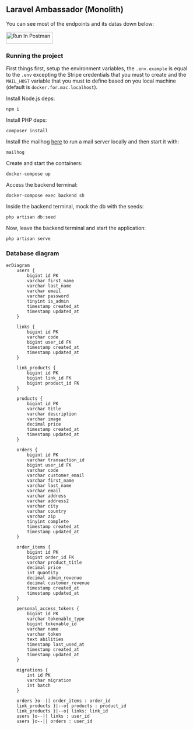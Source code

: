 ## Laravel Ambassador (Monolith)
You can see most of the endpoints and its datas down below:

[<img src="https://run.pstmn.io/button.svg" alt="Run In Postman" style="width: 128px; height: 32px;">](https://god.gw.postman.com/run-collection/16889380-bf1a7826-d54f-4e33-ae05-6d2385ebd87d?action=collection%2Ffork&source=rip_markdown&collection-url=entityId%3D16889380-bf1a7826-d54f-4e33-ae05-6d2385ebd87d%26entityType%3Dcollection%26workspaceId%3Db10972d8-d348-4dad-a75c-df1938ec825e)

### Running the project
First things first, setup the environment variables, the `.env.example` is equal to the `.env` excepting the Stripe credentials that you must to create and the `MAIL_HOST` variable that you must to define based on you local machine (default is `docker.for.mac.localhost`).

Install Node.js deps:
```
npm i
```
Install PHP deps:
```
composer install
```
Install the mailhog [here](https://github.com/mailhog/MailHog) to run a mail server locally and then start it with:
```
mailhog
```
Create and start the containers:
```
docker-compose up
```
Access the backend terminal:
```
docker-compose exec backend sh
```
Inside the backend terminal, mock the db with the seeds:
```
php artisan db:seed
```
Now, leave the backend terminal and start the application:
```
php artisan serve
```
### Database diagram

```mermaid
erDiagram
    users {
        bigint id PK
        varchar first_name
        varchar last_name
        varchar email
        varchar password
        tinyint is_admin
        timestamp created_at
        timestamp updated_at
    }

    links {
        bigint id PK
        varchar code
        bigint user_id FK
        timestamp created_at
        timestamp updated_at
    }
    
    link_products {
        bigint id PK
        bigint link_id FK
        bigint product_id FK
    }

    products {
        bigint id PK
        varchar title
        varchar description
        varchar image
        decimal price
        timestamp created_at
        timestamp updated_at
    }
    
    orders {
        bigint id PK
        varchar transaction_id
        bigint user_id FK
        varchar code
        varchar customer_email
        varchar first_name
        varchar last_name
        varchar email
        varchar address
        varchar address2
        varchar city
        varchar country
        varchar zip
        tinyint complete
        timestamp created_at
        timestamp updated_at
    }

    order_items {
        bigint id PK
        bigint order_id FK
        varchar product_title
        decimal price
        int quantity
        decimal admin_revenue
        decimal customer_revenue
        timestamp created_at
        timestamp updated_at
    }
    
    personal_access_tokens {
        bigint id PK
        varchar tokenable_type
        bigint tokenable_id
        varchar name
        varchar token
        text abilities
        timestamp last_used_at
        timestamp created_at
        timestamp updated_at
    }

    migrations {
        int id PK
        varchar migration
        int batch
    }

    orders }o--|| order_items : order_id
    link_products }|--o{ products : product_id
    link_products }|--o{ links: link_id
    users }o--|| links : user_id
    users }o--|| orders : user_id
```
